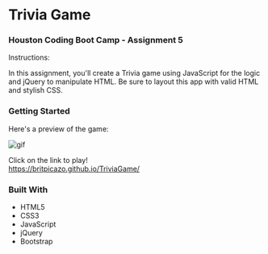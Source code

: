 # Trivia Game

### Houston Coding Boot Camp - Assignment 5

Instructions: 

In this assignment, you'll create a Trivia game using JavaScript for the logic and jQuery to manipulate HTML. Be sure to layout this app with valid HTML and stylish CSS.

### Getting Started

Here's a preview of the game:

![](https://media.giphy.com/media/l1J9QShiGLpcNokWk/giphy.gif "gif")

Click on the link to play!  
https://britpicazo.github.io/TriviaGame/


### Built With

* HTML5
* CSS3
* JavaScript
* jQuery
* Bootstrap